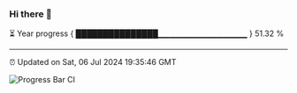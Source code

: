 ### Hi there 👋

⏳ Year progress { ███████████████▁▁▁▁▁▁▁▁▁▁▁▁▁▁▁ } 51.32 %

---

⏰ Updated on Sat, 06 Jul 2024 19:35:46 GMT

![Progress Bar CI](https://github.com/IshwaranRudhara/GIT-ACTION/workflows/Progress%20Bar%20CI/badge.svg)
